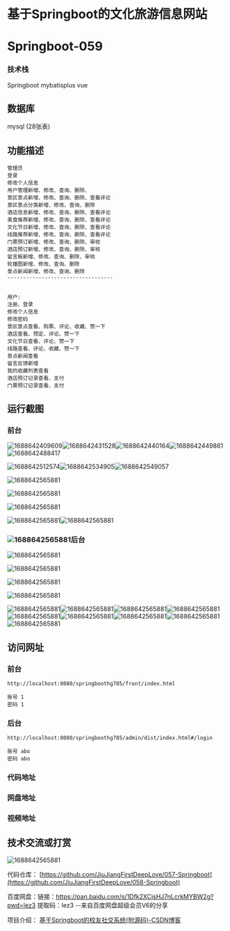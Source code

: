 # 基于Springboot的文化旅游信息网站



# Springboot-059

### 技术栈

Springboot mybatisplus vue

## 数据库

mysql (28张表)



## 功能描述

~~~properties
管理员
登录
修改个人信息
用户管理新增、修改、查询、删除、
景区景点新增、修改、查询、删除、查看评论
景区景点分类新增、修改、查询、删除
酒店信息新增、修改、查询、删除、查看评论
美食推荐新增、修改、查询、删除、查看评论
文化节日新增、修改、查询、删除、查看评论
线路推荐新增、修改、查询、删除、查看评论
门票预订新增、修改、查询、删除、审核
酒店预订新增、修改、查询、删除、审核
留言板新增、修改、查询、删除、审核
轮播图新增、修改、查询、删除
景点新闻新增、修改、查询、删除
----------------------------------

​
用户:
注册、登录
修改个人信息
修改密码
景区景点查看、购票、评论、收藏、赞一下
酒店查看、预定、评论、赞一下
文化节日查看、评论、赞一下
线路查看、评论、收藏、赞一下
景点新闻查看
留言反馈新增
我的收藏列表查看
酒店预订记录查看、支付
门票预订记录查看、支付

~~~



## 运行截图

### 前台

![1688642409609](./images/1.jpg)![1688642431528](./images/2.jpg)![1688642440164](./images/3.jpg)![1688642449861](./images/4.jpg)![1688642488417](./images/5.jpg)

![1688642512574](./images/6.jpg)![1688642534905](./images/7.jpg)![1688642549057](./images/8.jpg)

![1688642565881](./images/9.jpg)

![1688642565881](./images/10.jpg)

![1688642565881](./images/11.jpg)

![1688642565881](./images/12.jpg)![1688642565881](./images/13.jpg)

### ![1688642565881](./images/14.jpg)后台

![1688642565881](./images/16.jpg)

![1688642565881](./images/17.jpg)

![1688642565881](./images/18.jpg)

![1688642565881](./images/19.jpg)

![1688642565881](./images/20.jpg)![1688642565881](./images/21.jpg)![1688642565881](./images/22.jpg)![1688642565881](./images/23.jpg)![1688642565881](./images/24.jpg)![1688642565881](./images/25.jpg)![1688642565881](./images/26.jpg)![1688642565881](./images/27.jpg)![1688642565881](./images/28.jpg)



## 访问网址

### 前台

```
http://localhost:8080/springboothg785/front/index.html

账号 1
密码 1
```

### 后台

```
http://localhost:8080/springboothg785/admin/dist/index.html#/login

账号 abo
密码 abo
```



### 代码地址

### 网盘地址

### 视频地址



##  技术交流或打赏

![1688642565881](./images/vx.jpg)





代码仓库： [https://github.com/JiuJiangFirstDeepLove/057-Springboot](https://github.com/JiuJiangFirstDeepLove/058-Springboot) 

百度网盘：链接：https://pan.baidu.com/s/1Dfk2XCjsHJ7nLcrkMYBW2g?pwd=lez3 
提取码：lez3 
--来自百度网盘超级会员V6的分享

项目介绍： [基于Springboot的校友社交系统(附源码)-CSDN博客](https://blog.csdn.net/2301_77376019/article/details/134890820?csdn_share_tail={"type"%3A"blog"%2C"rType"%3A"article"%2C"rId"%3A"134890820"%2C"source"%3A"2301_77376019"}) 